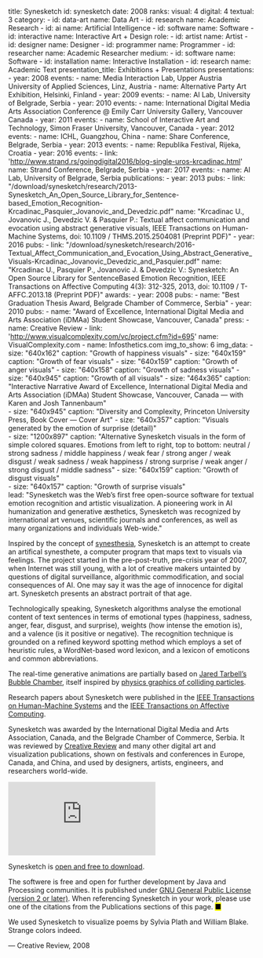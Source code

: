title: Synesketch
id: synesketch
date: 2008
ranks:
    visual: 4
    digital: 4
    textual: 3
category: 
    - id: data-art
      name: Data Art
    - id: research
      name: Academic Research
    - id: ai
      name: Artificial Intelligence
    - id: software
      name: Software
    - id: interactive
      name: Interactive Art + Design
role:
    - id: artist
      name: Artist
    - id: designer
      name: Designer
    - id: programmer
      name: Programmer
    - id: researcher
      name: Academic Researcher
medium:
    - id: software
      name: Software
    - id: installation
      name: Interactive Installation
    - id: research
      name: Academic Text
presentation_title: Exhibitions + Presentations
presentations:
    - year: 2008
      events:
        - name: Media Interaction Lab, Upper Austria University of Applied Sciences, Linz, Austria
        - name: Alternative Party Art Exhibition, Helsinki, Finland
    - year: 2009
      events:
        - name: AI Lab, University of Belgrade, Serbia
    - year: 2010
      events:
        - name: International Digital Media Arts Association Conference @ Emily Carr University Gallery, Vancouver Canada
    - year: 2011
      events:
        - name: School of Interactive Art and Technology, Simon Fraser University, Vancouver, Canada
    - year: 2012
      events:
        - name: ICHL, Guangzhou, China
        - name: Share Conference, Belgrade, Serbia
    - year: 2013
      events:
        - name: Republika Festival, Rijeka, Croatia
    - year: 2016
      events:
        - link: 'http://www.strand.rs/goingdigital2016/blog-single-uros-krcadinac.html'
          name: Strand Conference, Belgrade, Serbia
    - year: 2017
      events:
        - name: AI Lab, University of Belgrade, Serbia
publications:
    - year: 2013
      pubs:
        - link: "/download/synesketch/research/2013-Synesketch_An_Open_Source_Library_for_Sentence-based_Emotion_Recognition-Krcadinac_Pasquier_Jovanovic_and_Devedzic.pdf"
          name: "Krcadinac U., Jovanovic J., Devedzic V. & Pasquier P.: Textual affect communication and evocation using abstract generative visuals, IEEE Transactions on Human-Machine Systems, doi: 10.1109 / THMS.2015.2504081 (Preprint PDF)"
    - year: 2016
      pubs:
        - link: "/download/synesketch/research/2016-Textual_Affect_Communication_and_Evocation_Using_Abstract_Generative_Visuals-Krcadinac_Jovanovic_Devedzic_and_Pasquier.pdf"
          name: "Krcadinac U., Pasquier P., Jovanovic J. & Devedzic V.: Synesketch: An Open Source Library for SentenceBased Emotion Recognition, IEEE Transactions on Affective Computing 4(3): 312-325, 2013, doi: 10.1109 / T-AFFC.2013.18 (Preprint PDF)"
awards:
    - year: 2008
      pubs:
        - name: "Best Graduation Thesis Award, Belgrade Chamber of Commerce, Serbia"
    - year: 2010
      pubs:
        - name: "Award of Excellence, International Digital Media and Arts Association (iDMAa) Student Showcase, Vancouver, Canada"
press:
    - name: Creative Review
    - link: 'http://www.visualcomplexity.com/vc/project.cfm?id=695'
      name: VisualComplexity.com
    - name: Infosthetics.com
img_to_show: 6
img_data:
    - size: "640x162"
      caption: "Growth of happiness visuals"
    - size: "640x159"
      caption: "Growth of fear visuals"
    - size: "640x159"
      caption: "Growth of anger visuals"
    - size: "640x158"
      caption: "Growth of sadness visuals"
    - size: "640x945"
      caption: "Growth of all visuals"
    - size: "464x365"
      caption: "Interactive Narrative Award of Excellence, International Digital Media and Arts Association (iDMAa) Student Showcase, Vancouver, Canada — with Karen and Josh Tannenbaum"   
    - size: "640x945"
      caption: "Diversity and Complexity, Princeton University Press, Book Cover — Cover Art"
    - size: "640x357"
      caption: "Visuals generated by the emotion of surprise (detail)"   
    - size: "1200x897"
      caption: "Alternative Synesketch visuals in the form of simple colored squares. Emotions from left to right, top to bottom: neutral / strong sadness / middle happiness / weak fear / strong anger / weak disgust / weak sadness / weak happiness / strong surprise / weak anger / strong disgust / middle sadness" 
    - size: "640x159"
      caption: "Growth of disgust visuals"  
    - size: "640x157"
      caption: "Growth of surprise visuals"    
lead: "Synesketch was the Web’s first free open-source software for textual emotion recognition and artistic visualization. A pioneering work in AI humanization and generative æsthetics, Synesketch was recognized by international art venues, scientific journals and conferences, as well as many organizations and individuals Web-wide."

Inspired by the concept of <a href="https://en.wikipedia.org/wiki/Synesthesia" target="_blank">synesthesia</a>, Synesketch is an attempt to create an artifical synesthete, a computer program that maps text to visuals via feelings. The project started in the pre-post-truth, pre-crisis year of 2007, when Internet was still young, with a lot of creative makers untainted by questions of digital surveillance, algorithmic commodification, and social consequences of AI. One may say it was the age of innocence for digital art. Synesketch presents an abstract portrait of that age. 

Technologically speaking, Synesketch algorithms analyse the emotional content of text sentences in terms of emotional types (happiness, sadness, anger, fear, disgust, and surprise), weights (how intense the emotion is), and a valence (is it positive or negative). The recognition technique is grounded on a refined keyword spotting method which employs a set of heuristic rules, a WordNet-based word lexicon, and a lexicon of emoticons and common abbreviations.

The real-time generative animations are partially based on <a href="http://www.complexification.net/gallery/" target="_blank">Jared Tarbell’s Bubble Chamber</a>, itself inspired by <a href="https://www.sciencedirect.com/topics/physics-and-astronomy/bubble-chambers" target="_blank">physics graphics of colliding particles</a>. 

Research papers about Synesketch were published in the <a href="https://ieeexplore.ieee.org/document/7358121" target="_blank">IEEE Transactions on Human-Machine Systems</a> and the <a href="https://www.computer.org/csdl/journal/ta/2013/03/06589580/13rRUy3gn5N" target="_blank">IEEE Transactions on Affective Computing</a>. 

Synesketch was awarded by the International Digital Media and Arts Association, Canada, and the Belgrade Chamber of Commerce, Serbia. It was reviewed by <a href="https://www.creativereview.co.uk/about-subscribe/" target="_blank">Creative Review</a> and many other digital art and visualization publications, shown on festivals and conferences in Europe, Canada, and China, and used by designers, artists, engineers, and researchers world-wide.

<iframe src="https://www.youtube.com/embed/u5kznE6kYmc?rel=0&amp;fs=0&amp;controls=0" frameborder="0" allow="accelerometer; autoplay; picture-in-picture" allowfullscreen></iframe>
 
 Synesketch is <a href="/download/synesketch/synesketch.zip" target="_blank">open and free to download</a>. 
 
The softwere is free and open for further development by Java and Processing communities. It is published under <a href="http://www.gnu.org/licenses/old-licenses/gpl-2.0.en.html" target="_blank">GNU General Public License (version 2 or later)</a>. When referencing Synesketch in your work, please use one of the citations from the Publications sections of this page. <mark>&#9632;</mark>
 <div class="quote1 quote-upper-dash">We used Synesketch to visualize poems by Sylvia Plath and William Blake. Strange colors indeed.<p class="by">— Creative Review, 2008</p></div>